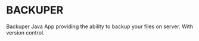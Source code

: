 # BACKUPER
Backuper
Java App providing the ability to backup your files on server. With version control.
